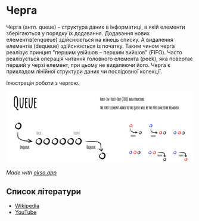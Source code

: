 # Черга

Черга (англ. queue) – структура даних в інформатиці, в якій елементи
зберігаються у порядку їх додавання. Додавання нових елементів(enqueue)
здійснюється на кінець списку. А видалення елементів (dequeue)
здійснюється із початку. Таким чином черга реалізує принцип
"першим увійшов – першим вийшов" (FIFO). Часто реалізується операція читання
головного елемента (peek), яка повертає перший у черзі елемент,
при цьому не видаляючи його. Черга є прикладом лінійної структури
даних чи послідовної колекції.

Ілюстрація роботи з чергою.

![Черга](./images/queue.jpeg)

*Made with [okso.app](https://okso.app)*

## Список літератури

- [Wikipedia](https://uk.wikipedia.org/wiki/%D0%A7%D0%B5%D1%80%D0%B3%D0%B0_(%D1%81%D1%82%D1%80%D1%83%D0%BA%D1%82%D1%83%D1%80%D0%B0_%D0%B4%D0%B0%D0%BD%D0%B8%D1%85))
- [YouTube](https://www.youtube.com/watch?v=ll4QLNSPn60)
